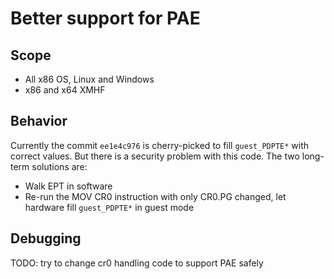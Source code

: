 # Better support for PAE

## Scope
* All x86 OS, Linux and Windows
* x86 and x64 XMHF

## Behavior
Currently the commit `ee1e4c976` is cherry-picked to fill `guest_PDPTE*` with
correct values. But there is a security problem with this code. The two
long-term solutions are:
* Walk EPT in software
* Re-run the MOV CR0 instruction with only CR0.PG changed, let hardware fill
  `guest_PDPTE*` in guest mode

## Debugging

TODO: try to change cr0 handling code to support PAE safely

